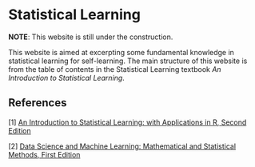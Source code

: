 # Statistical Learning

<div class="note">       
    <strong>NOTE</strong>: This website is still under the construction.
</div>

This website is aimed at excerpting some fundamental knowledge in statistical learning for self-learning. The main structure of this website is from the table of contents in the Statistical Learning textbook *An Introduction to Statistical Learning*. 

## References

[1] [An Introduction to Statistical Learning: with Applications in R, Second Edition](https://www.statlearning.com/)

[2] [Data Science and Machine Learning: Mathematical and Statistical Methods, First Edition](https://people.smp.uq.edu.au/DirkKroese/DSML/)
